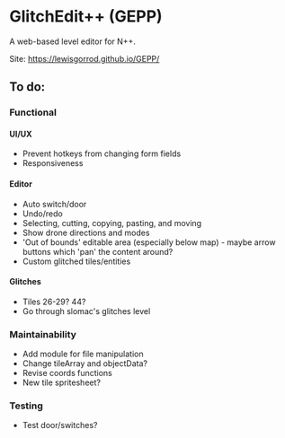 # GlitchEdit++ (GEPP)
A web-based level editor for N++.

Site: https://lewisgorrod.github.io/GEPP/

## To do:
### Functional
#### UI/UX
- Prevent hotkeys from changing form fields
- Responsiveness
#### Editor
- Auto switch/door
- Undo/redo
- Selecting, cutting, copying, pasting, and moving
- Show drone directions and modes
- 'Out of bounds' editable area (especially below map) - maybe arrow buttons which 'pan' the content around?
- Custom glitched tiles/entities
#### Glitches
- Tiles 26-29? 44?
- Go through slomac's glitches level
### Maintainability
- Add module for file manipulation
- Change tileArray and objectData?
- Revise coords functions
- New tile spritesheet?
### Testing
- Test door/switches?
